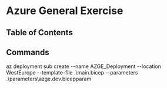 # Azure General Exercise
## Table of Contents

## Commands
az deployment sub create --name AZGE_Deployment  --location WestEurope --template-file .\main.bicep --parameters .\parameters\azge.dev.bicepparam